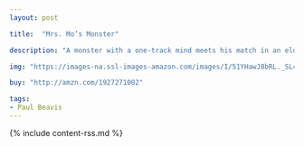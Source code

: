 ```yaml
---
layout: post

title:  "Mrs. Mo’s Monster"

description: "A monster with a one-track mind meets his match in an elderly lady called Mrs. Mo. With Mrs. Mo’s help, the monster is surprised to discover that he can do more than he ever thought."

img: "https://images-na.ssl-images-amazon.com/images/I/51YHawJ8bRL._SL480_.jpg"

buy: "http://amzn.com/1927271002"

tags:
- Paul Beavis
---
```


{% include content-rss.md %}